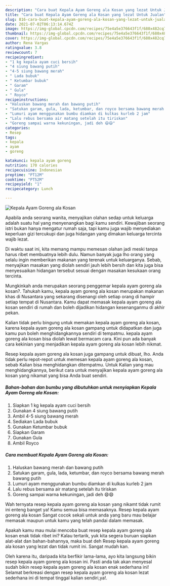 ```yaml
---
description: "Cara buat Kepala Ayam Goreng ala Kosan yang lezat Untuk Jualan"
title: "Cara buat Kepala Ayam Goreng ala Kosan yang lezat Untuk Jualan"
slug: 816-cara-buat-kepala-ayam-goreng-ala-kosan-yang-lezat-untuk-jualan
date: 2021-07-02T06:13:14.674Z
image: https://img-global.cpcdn.com/recipes/75e4a5e376643f1f/680x482cq70/kepala-ayam-goreng-ala-kosan-foto-resep-utama.jpg
thumbnail: https://img-global.cpcdn.com/recipes/75e4a5e376643f1f/680x482cq70/kepala-ayam-goreng-ala-kosan-foto-resep-utama.jpg
cover: https://img-global.cpcdn.com/recipes/75e4a5e376643f1f/680x482cq70/kepala-ayam-goreng-ala-kosan-foto-resep-utama.jpg
author: Rena Vargas
ratingvalue: 3.8
reviewcount: 7
recipeingredient:
- "1 kg kepala ayam cuci bersih"
- "4 siung bawang putih"
- "4-5 siung bawang merah"
- " Lada bubuk"
- " Ketumbar bubuk"
- " Garam"
- " Gula"
- " Royco"
recipeinstructions:
- "Haluskan bawang merah dan bawang putih"
- "Satukan garam, gula, lada, ketumbar, dan royco bersama bawang merah bawang putih"
- "Lumuri ayam menggunakan bumbu diamkan di kulkas kurleb 2 jam"
- "Lalu rebus bersama air matang setelah itu tiriskan"
- "Goreng sampai warna kekuningan, jadi deh 😄😄"
categories:
- Resep
tags:
- kepala
- ayam
- goreng

katakunci: kepala ayam goreng 
nutrition: 170 calories
recipecuisine: Indonesian
preptime: "PT12M"
cooktime: "PT52M"
recipeyield: "1"
recipecategory: Lunch

---
```



![Kepala Ayam Goreng ala Kosan](https://img-global.cpcdn.com/recipes/75e4a5e376643f1f/680x482cq70/kepala-ayam-goreng-ala-kosan-foto-resep-utama.jpg)

Apabila anda seorang wanita, menyajikan olahan sedap untuk keluarga adalah suatu hal yang menyenangkan bagi kamu sendiri. Kewajiban seorang istri bukan hanya mengatur rumah saja, tapi kamu juga wajib menyediakan keperluan gizi tercukupi dan juga hidangan yang dimakan keluarga tercinta wajib lezat.

Di waktu  saat ini, kita memang mampu memesan olahan jadi meski tanpa harus ribet membuatnya lebih dulu. Namun banyak juga lho orang yang selalu ingin memberikan makanan yang terenak untuk keluarganya. Sebab, menyajikan masakan yang diolah sendiri jauh lebih bersih dan kita juga bisa menyesuaikan hidangan tersebut sesuai dengan masakan kesukaan orang tercinta. 



Mungkinkah anda merupakan seorang penggemar kepala ayam goreng ala kosan?. Tahukah kamu, kepala ayam goreng ala kosan merupakan makanan khas di Nusantara yang sekarang disenangi oleh setiap orang di hampir setiap tempat di Nusantara. Kamu dapat memasak kepala ayam goreng ala kosan sendiri di rumah dan boleh dijadikan hidangan kesenanganmu di akhir pekan.

Kalian tidak perlu bingung untuk memakan kepala ayam goreng ala kosan, karena kepala ayam goreng ala kosan gampang untuk didapatkan dan juga kamu pun boleh menghidangkannya sendiri di tempatmu. kepala ayam goreng ala kosan bisa diolah lewat bermacam cara. Kini pun ada banyak cara kekinian yang menjadikan kepala ayam goreng ala kosan lebih nikmat.

Resep kepala ayam goreng ala kosan juga gampang untuk dibuat, lho. Anda tidak perlu repot-repot untuk memesan kepala ayam goreng ala kosan, sebab Kalian bisa menghidangkan ditempatmu. Untuk Kalian yang mau menghidangkannya, berikut cara untuk menyajikan kepala ayam goreng ala kosan yang nikamat yang bisa Anda buat sendiri.

<!--inarticleads1-->

##### Bahan-bahan dan bumbu yang dibutuhkan untuk menyiapkan Kepala Ayam Goreng ala Kosan:

1. Siapkan 1 kg kepala ayam cuci bersih
1. Gunakan 4 siung bawang putih
1. Ambil 4-5 siung bawang merah
1. Sediakan  Lada bubuk
1. Gunakan  Ketumbar bubuk
1. Siapkan  Garam
1. Gunakan  Gula
1. Ambil  Royco




<!--inarticleads2-->

##### Cara membuat Kepala Ayam Goreng ala Kosan:

1. Haluskan bawang merah dan bawang putih
1. Satukan garam, gula, lada, ketumbar, dan royco bersama bawang merah bawang putih
1. Lumuri ayam menggunakan bumbu diamkan di kulkas kurleb 2 jam
1. Lalu rebus bersama air matang setelah itu tiriskan
1. Goreng sampai warna kekuningan, jadi deh 😄😄




Wah ternyata resep kepala ayam goreng ala kosan yang nikamt tidak rumit ini enteng banget ya! Kamu semua bisa memasaknya. Resep kepala ayam goreng ala kosan Sangat cocok sekali untuk anda yang baru mau belajar memasak maupun untuk kamu yang telah pandai dalam memasak.

Apakah kamu mau mulai mencoba buat resep kepala ayam goreng ala kosan enak tidak ribet ini? Kalau tertarik, yuk kita segera buruan siapkan alat-alat dan bahan-bahannya, maka buat deh Resep kepala ayam goreng ala kosan yang lezat dan tidak rumit ini. Sangat mudah kan. 

Oleh karena itu, daripada kita berfikir lama-lama, ayo kita langsung bikin resep kepala ayam goreng ala kosan ini. Pasti anda tak akan menyesal sudah bikin resep kepala ayam goreng ala kosan enak sederhana ini! Selamat berkreasi dengan resep kepala ayam goreng ala kosan lezat sederhana ini di tempat tinggal kalian sendiri,ya!.

